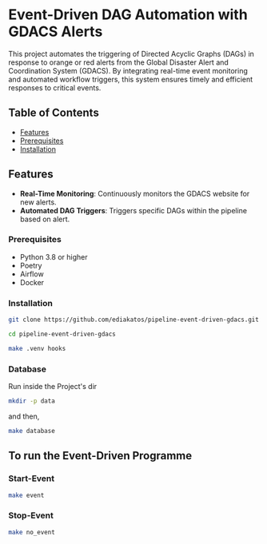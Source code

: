 
# Event-Driven DAG Automation with GDACS Alerts

This project automates the triggering of Directed Acyclic Graphs (DAGs)
in response to orange or red alerts from the Global Disaster Alert
and Coordination System (GDACS).
By integrating real-time event monitoring
and automated workflow triggers,
this system ensures timely and efficient responses to critical events.

## Table of Contents

- [Features](#features)
- [Prerequisites](#prerequisites)
- [Installation](#installation)

## Features

- **Real-Time Monitoring**: Continuously monitors the GDACS website for new alerts.
- **Automated DAG Triggers**: Triggers specific DAGs within the pipeline
based on alert.

### Prerequisites

- Python 3.8 or higher
- Poetry
- Airflow
- Docker

### Installation

```bash
git clone https://github.com/ediakatos/pipeline-event-driven-gdacs.git
```

```bash
cd pipeline-event-driven-gdacs
```

```bash
make .venv hooks
```

### Database

Run inside the Project's dir

```bash
mkdir -p data
```

and then,

```bash
make database
```

## **To run the Event-Driven Programme**

### Start-Event

```bash
make event
```

### Stop-Event

```bash
make no_event
```
